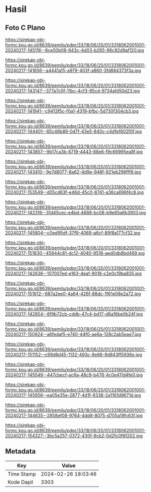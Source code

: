 # Hasil

## Foto C Plano

https://sirekap-obj-formc.kpu.go.id/8639/pemilu/pdpr/33/18/06/20/01/3318062001001-20240217-145116--6ce50b08-643c-4d03-b265-96c92d9af120.jpg

https://sirekap-obj-formc.kpu.go.id/8639/pemilu/pdpr/33/18/06/20/01/3318062001001-20240217-141656--a4441a15-a979-403f-a860-3fd884373f3a.jpg

https://sirekap-obj-formc.kpu.go.id/8639/pemilu/pdpr/33/18/06/20/01/3318062001001-20240217-143147--377a7c0f-11bc-4cf3-95cd-9734afd50d23.jpg

https://sirekap-obj-formc.kpu.go.id/8639/pemilu/pdpr/33/18/06/20/01/3318062001001-20240217-141941--c9413f5c-f0a1-4319-bfbc-5d730f304cb3.jpg

https://sirekap-obj-formc.kpu.go.id/8639/pemilu/pdpr/33/18/06/20/01/3318062001001-20240217-144401--65c46b89-0d7f-43e5-840c-c4dfef602f0f.jpg

https://sirekap-obj-formc.kpu.go.id/8639/pemilu/pdpr/33/18/06/20/01/3318062001001-20240217-143857--9b17ca3b-6719-4443-88e6-f9c66995ea8f.jpg

https://sirekap-obj-formc.kpu.go.id/8639/pemilu/pdpr/33/18/06/20/01/3318062001001-20240217-143410--9e7d8077-8a62-4d9e-948f-921eb296fff8.jpg

https://sirekap-obj-formc.kpu.go.id/8639/pemilu/pdpr/33/18/06/20/01/3318062001001-20240217-153549--d05cd63f-e46d-45c0-8741-a36ca696f4c8.jpg

https://sirekap-obj-formc.kpu.go.id/8639/pemilu/pdpr/33/18/06/20/01/3318062001001-20240217-142316--31d45cec-e4bd-4688-bc08-b9e65a6b3903.jpg

https://sirekap-obj-formc.kpu.go.id/8639/pemilu/pdpr/33/18/06/20/01/3318062001001-20240217-145804--c0ed95df-37f9-4069-a6cf-89f8a177cf32.jpg

https://sirekap-obj-formc.kpu.go.id/8639/pemilu/pdpr/33/18/06/20/01/3318062001001-20240217-151830--45844c81-dc12-4040-9518-aed0db8bd469.jpg

https://sirekap-obj-formc.kpu.go.id/8639/pemilu/pdpr/33/18/06/20/01/3318062001001-20240217-142636--107007ed-e163-4eaf-9018-c2e0c19ba835.jpg

https://sirekap-obj-formc.kpu.go.id/8639/pemilu/pdpr/33/18/06/20/01/3318062001001-20240217-151612--687a2ee0-4a64-426f-88dc-1f61e08e2a72.jpg

https://sirekap-obj-formc.kpu.go.id/8639/pemilu/pdpr/33/18/06/20/01/3318062001001-20240217-142854--8f9b72cb-cddb-47c4-bd17-d6a16be0b24f.jpg

https://sirekap-obj-formc.kpu.go.id/8639/pemilu/pdpr/33/18/06/20/01/3318062001001-20240217-150924--a6fedaf5-e740-44f0-ae6a-128c2ab5eae7.jpg

https://sirekap-obj-formc.kpu.go.id/8639/pemilu/pdpr/33/18/06/20/01/3318062001001-20240217-151152--c99d8d45-1132-493c-9e66-9d843ff5936e.jpg

https://sirekap-obj-formc.kpu.go.id/8639/pemilu/pdpr/33/18/06/20/01/3318062001001-20240217-145549--447cbecf-ac6a-48c9-b478-4c0e411d4fe0.jpg

https://sirekap-obj-formc.kpu.go.id/8639/pemilu/pdpr/33/18/06/20/01/3318062001001-20240217-145956--ea05e35e-2877-4d1f-9338-2a1161d9671d.jpg

https://sirekap-obj-formc.kpu.go.id/8639/pemilu/pdpr/33/18/06/20/01/3318062001001-20240217-144635--2858ef08-9764-4dd8-8075-d705a19fc63f.jpg

https://sirekap-obj-formc.kpu.go.id/8639/pemilu/pdpr/33/18/06/20/01/3318062001001-20240217-154327--3bc5a257-0372-430f-9cb2-0d2fc0f6f202.jpg


## Metadata

| Key        | Value               |
| ---------- | ------------------- |
| Time Stamp | 2024-02-26 18:03:46 |
| Kode Dapil | 3303                |



